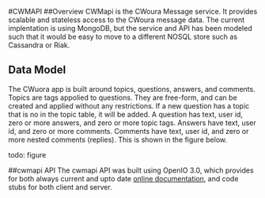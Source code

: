 #CWMAPI
##Overview
CWMapi is the CWoura Message service.  It provides scalable and stateless access to the CWoura message data.  The current implentation is using MongoDB, but the service and API has been modeled such that it would be easy to move to a different NOSQL store such as Cassandra or Riak.

## Data Model
The CWuora app is built around topics, questions, answers, and comments.  Topics are tags appolied to questions.  They are free-form, and can be created and applied without any restrictions.  If a new question has a topic that is no in the topic table, it will be added.  A question has text, user id, zero or more answers, and zero or more topic tags.  Answers have text, user id, and zero or more comments.  Comments have text, user id, and zero or more nested comments (replies).  This is shown in the figure below.

todo: figure

##cwmapi API
The cwmapi API was built using OpenIO 3.0, which provides for both always current and upto date [online documentation](https://app.swaggerhub.com/apis-docs/jonathannah/cwmapi/1), and code stubs for both client and server.




